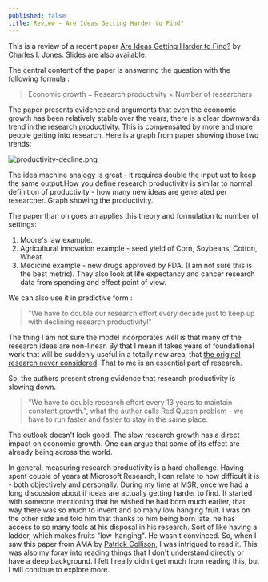 ```yaml
---
published: false
title: Review - Are Ideas Getting Harder to Find? 
---
```

This is a review of a recent paper [Are Ideas Getting Harder to Find?](https://web.stanford.edu/~chadj/IdeaPF.pdf) by Charles I. Jones. [Slides](https://web.stanford.edu/~chadj/slides-ideas.pdf) are also available.

The central content of the paper is answering the question with the following formula :

> Economic growth = Research productivity × Number of researchers

The paper presents evidence and arguments that even the economic growth has been relatively stable over the years, there is a clear downwards trend in the research productivity. This is compensated by more and more people getting into research. Here is a graph from paper showing those two trends:

![productivity-decline.png]({{site.baseurl}}/images/ideas-1.png)

The idea machine analogy is great - it requires double the input ust to keep the same output.How you define research productivity is similar to normal definition of productivity - how many new ideas are generated per researcher. Graph showing the productivity.

The paper than on goes an applies this theory and formulation to number of settings:

1. Moore's law example.
2. Agricultural innovation example - seed yield of Corn, Soybeans, Cotton, Wheat.
3. Medicine example - new drugs approved by FDA. (I am not sure this is the best metric). They also look at life expectancy and cancer research data from spending and effect point of view.

We can also use it in predictive form :

> "We have to double our research effort every decade just to keep up with declining research productivity!"

The thing I am not sure the model incorporates well is that many of the research ideas are non-linear. By that I mean it takes years of foundational work that will be suddenly useful in a totally new area, that [the original research never considered](https://www.ideatovalue.com/inno/nickskillicorn/2016/09/10-famous-inventions-culmination-peoples-work/). That to me is an essential part of research.

So, the authors present strong evidence that research productivity is slowing down.

> "We have to double research effort every 13 years to maintain constant growth.", what the author calls Red Queen problem - we have to run faster and faster to stay in the same place. 

The outlook doesn't look good. The slow research growth has a direct impact on economic growth. One can argue that some of its effect are already being across the world. 

In general, measuring research productivity is a hard challenge. Having spent couple of years at Microsoft Research, I can relate to how difficult it is - both objectively and personally. During my time at MSR, once we had a long discussion about if ideas are actually getting harder to find. It started with someone mentioning that he wished he had born much earlier, that way there was so much to invent and so many low hanging fruit. I was on the other side and told him that thanks to him being born late, he has access to so many tools at his disposal in his research. Sort of like having a ladder, which makes fruits "low-hanging". He wasn't convinced. So, when I saw this paper from AMA by [Patrick Collison](https://twitter.com/patrickc), I was intrigued  to read it. This was also my foray into reading things that I don't understand directly or have a deep background. I felt I really didn't get much from reading this, but I will continue to explore more. 
